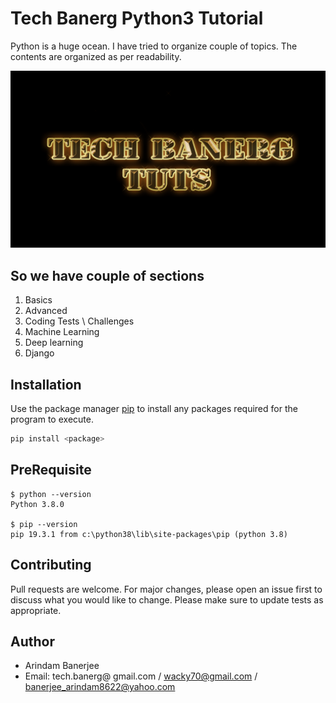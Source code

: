 # Tech Banerg Python3 Tutorial

Python is a huge ocean. I have tried to organize couple of topics.
The contents are organized as per readability.

<p align="center">
  <img src="./screenshots/logo.png" alt="Size Limit CLI" width="738">
</p>

**So we have couple of  sections**
---
1. Basics
2. Advanced
3. Coding Tests \ Challenges
4. Machine Learning
5. Deep learning
6. Django

**Installation**
---

Use the package manager [pip](https://pip.pypa.io/en/stable/) to install any packages required for the 
program to execute.

```bash
pip install <package>
```
**PreRequisite**
---

```
$ python --version
Python 3.8.0

$ pip --version
pip 19.3.1 from c:\python38\lib\site-packages\pip (python 3.8)

```


**Contributing**
---
Pull requests are welcome. For major changes, please open an issue first to discuss what you would like to change.
Please make sure to update tests as appropriate.

**Author**
---
+ Arindam Banerjee 
+ Email:  tech.banerg@
gmail.com / wacky70@gmail.com / banerjee_arindam8622@yahoo.com


